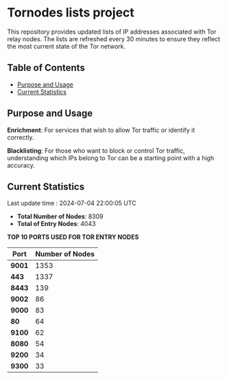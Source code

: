 # Tornodes lists project

This repository provides updated lists of IP addresses associated with Tor relay nodes. The lists are refreshed every 30 minutes to ensure they reflect the most current state of the Tor network.

## Table of Contents

- [Purpose and Usage](#purpose-and-usage)
- [Current Statistics](#current-statistics)


## Purpose and Usage

**Enrichment**: For services that wish to allow Tor traffic or identify it correctly.

**Blacklisting**: For those who want to block or control Tor traffic, understanding which IPs belong to Tor can be a starting point with a high accuracy.

## Current Statistics

Last update time : 2024-07-04 22:00:05 UTC

- **Total Number of Nodes**: 8309
- **Total of Entry Nodes**: 4043

**TOP 10 PORTS USED FOR TOR ENTRY NODES**

| **Port** | **Number of Nodes** |
|------|-----------------|
| **9001**   | 1353  |
| **443**   | 1337  |
| **8443**   | 139  |
| **9002**   | 86  |
| **9000**   | 83  |
| **80**   | 64  |
| **9100**   | 62  |
| **8080**   | 54  |
| **9200**   | 34  |
| **9300**   | 33  |

